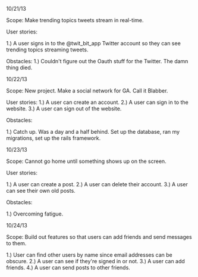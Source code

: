 10/21/13

Scope: Make trending topics tweets stream in real-time.

User stories:

1.) A user signs in to the @twit_bit_app Twitter account so they can see trending topics streaming tweets.

Obstacles:
1.) Couldn't figure out the Oauth stuff for the Twitter. The damn thing died.

10/22/13

Scope: New project. Make a social network for GA. Call it Blabber.

User stories:
1.) A user can create an account.
2.) A user can sign in to the website.
3.) A user can sign out of the website.

Obstacles: 

1.) Catch up. Was a day and a half behind. Set up the database, ran my migrations, set up the rails framework.

10/23/13

Scope: Cannot go home until something shows up on the screen.

User stories: 

1.) A user can create a post.
2.) A user can delete their account.
3.) A user can see their own old posts.

Obstacles:

1.) Overcoming fatigue.

10/24/13

Scope: Build out features so that users can add friends and send messages to them.

1.) User can find other users by name since email addresses can be obscure.
2.) A user can see if they're signed in or not.
3.) A user can add friends. 
4.) A user can send posts to other friends.











